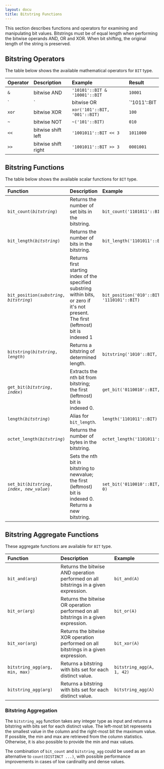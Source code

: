 ```yaml
---
layout: docu
title: Bitstring Functions
---
```


This section describes functions and operators for examining and manipulating bit values.
Bitstrings must be of equal length when performing the bitwise operands AND, OR and XOR. When bit shifting, the original length of the string is preserved.

## Bitstring Operators

The table below shows the available mathematical operators for `BIT` type.

<div class="narrow_table"></div>

| Operator | Description | Example | Result |
|:---|:---|:---|:---|
| `&` | bitwise AND | `'10101'::BIT & '10001'::BIT` | `10001` |
| `|` | bitwise OR | `'1011'::BIT | '0001'::BIT` | `1011` |
| `xor` | bitwise XOR | `xor('101'::BIT, '001'::BIT)` | `100` |
| `~` | bitwise NOT | `~('101'::BIT)` | `010` |
| `<<` | bitwise shift left | `'1001011'::BIT << 3` | `1011000` |
| `>>` | bitwise shift right | `'1001011'::BIT >> 3` | `0001001` |


## Bitstring Functions

The table below shows the available scalar functions for `BIT` type.

| Function | Description | Example | Result |
|:--|:----|:----|:-|
| `bit_count(`*`bitstring`*`)` | Returns the number of set bits in the bitstring. | `bit_count('1101011'::BIT)` | `5` |
| `bit_length(`*`bitstring`*`)` | Returns the number of bits in the bitstring. | `bit_length('1101011'::BIT)` | `7` |
| `bit_position(`*`substring`*`, `*`bitstring`*`)` | Returns first starting index of the specified substring within bits, or zero if it's not present. The first (leftmost) bit is indexed 1 | `bit_position('010'::BIT, '1110101'::BIT)` | `4` |
| `bitstring(`*`bitstring`*`, `*`length`*`)` | Returns a bitstring of determined length. | `bitstring('1010'::BIT, 7)` | `0001010` |
| `get_bit(`*`bitstring`*`, `*`index`*`)` | Extracts the nth bit from bitstring; the first (leftmost) bit is indexed 0. | `get_bit('0110010'::BIT, 2)` | `1` |
| `length(`*`bitstring`*`)` | Alias for `bit_length`. | `length('1101011'::BIT)` | `7` |
| `octet_length(`*`bitstring`*`)` | Returns the number of bytes in the bitstring. | `octet_length('1101011'::BIT)` | `1` |
| `set_bit(`*`bitstring`*`, `*`index`*`, `*`new_value`*`)` | Sets the nth bit in bitstring to newvalue; the first (leftmost) bit is indexed 0. Returns a new bitstring. | `set_bit('0110010'::BIT, 2, 0)` | `0100010` |

## Bitstring Aggregate Functions

These aggregate functions are available for `BIT` type.

| Function | Description | Example |
|:---|:----|:--|
| `bit_and(arg)` |Returns the bitwise AND operation performed on all bitstrings in a given expression. | `bit_and(A)` |
| `bit_or(arg)` |Returns the bitwise OR operation performed on all bitstrings in a given expression.  | `bit_or(A)` |
| `bit_xor(arg)` |Returns the bitwise XOR operation performed on all bitstrings in a given expression. | `bit_xor(A)` |
| `bitstring_agg(arg, min, max)` |Returns a bitstring with bits set for each distinct value. | `bitstring_agg(A, 1, 42)` |
| `bitstring_agg(arg)` |Returns a bitstring with bits set for each distinct value. | `bitstring_agg(A)` |

### Bitstring Aggregation

The `bitstring_agg` function takes any integer type as input and returns a bitstring with bits set for each distinct value. 
The left-most bit represents the smallest value in the column and the right-most bit the maximum value. If possible, the min and max are retrieved from the column statistics. Otherwise, it is also possible to provide the min and max values.  
  
The combination of `bit_count` and `bitstring_agg` could be used as an alternative to `count(DISTINCT ...)`, with possible performance improvements in cases of low cardinality and dense values.
